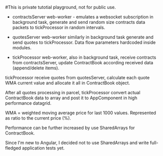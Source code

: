 #This is private tutotial playground, not for public use.

 - contractsServer web-worker - emulates a websocket subscription in background task, generate and send random size contracts data packets to tickProcessor in random intervals.

 - quotesServer web-worker similarly in background task generate and send quotes to tickProcessor. Data flow parameters hardcoded inside modules.

 - tickProcessor web-worker, also in background task, receive contracts from contractsServer, update ContractBook according received data (append/delete items).

 tickProcessor receive quotes from quotesServer, calculate each quote WMA current value and allocate it all in ContractBook object.

 After all quotes processing in parcel, tickProcessor convert actual ContractBook data to array and post it to AppComponent in high performance datagrid.



 WMA = weighted moving average price for last 1000 values. Represented as ratio to the current price (%).

 Performance can be further increased by use SharedArrays for ContractBook.

 Since I'm new to Angular, I decided not to use SharedArrays and write full-fledged application tests yet.


